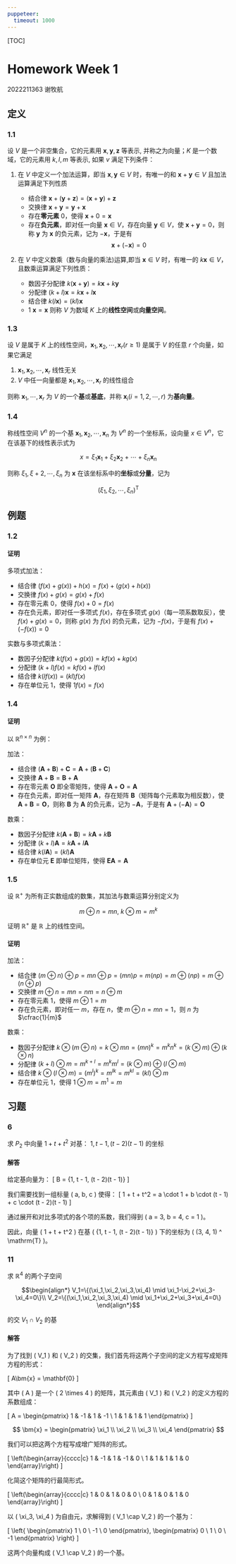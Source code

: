 ```yaml
---
puppeteer:
  timeout: 1000
---
```

[TOC]
# Homework Week 1

2022211363 谢牧航

## 定义

### 1.1

设 $V$ 是一个非空集合，它的元素用 $\bm{x}, \bm{y}, \bm{z}$ 等表示, 并称之为向量；$K$ 是一个数域，它的元素用 $k, l, m$ 等表示, 如果 $v$ 满足下列条件：

1. 在 $V$ 中定义一个加法运算，即当 $\bm{x}, \bm{y} \in V$ 时，有唯一的和 $\bm{x} + \bm{y} \in V$ 且加法运算满足下列性质
    + 结合律 $\bm{x} + (\bm{y} + \bm{z}) = (\bm{x} + \bm{y}) + \bm{z}$
    + 交换律 $\bm{x} + \bm{y} = \bm{y} + \bm{x}$
    + 存在**零元素** $0$，使得 $\bm{x} + 0 = \bm{x}$
    + 存在**负元素**，即对任一向量 $\bm{x} \in V$，存在向量 $\bm{y} \in V$，使 $\bm{x} + \bm{y} = 0$，则称 $\bm{y}$ 为 $\bm{x}$ 的负元素，记为 $-\bm{x}$，于是有 
        $$\bm{x} + (-\bm{x}) = 0$$
        
2. 在 $V$ 中定义数乘（数与向量的乘法)运算,即当 $\bm{x} \in V$ 时，有唯一的 $k\bm{x} \in V$，且数乘运算满足下列性质：
    + 数因子分配律 $k(\bm{x} + \bm{y}) = k\bm{x} + k\bm{y}$
    + 分配律 $(k + l)\bm{x} = k\bm{x} + l\bm{x}$
    + 结合律 $k(l\bm{x}) = (kl)\bm{x}$
    + $1\ \bm{x} = \bm{x}$
则称 $V$ 为数域 $K$ 上的**线性空间**或**向量空间**。

### 1.3

设 $V$ 是属于 $K$ 上的线性空间，$\bm{x}_1, \bm{x}_2, \cdots, \bm{x}_r(r \geq 1)$ 是属于 $V$ 的任意 $r$ 个向量，如果它满足

1. $\bm{x}_1, \bm{x}_2, \cdots, \bm{x}_r$ 线性无关
2. $V$ 中任一向量都是 $\bm{x}_1, \bm{x}_2, \cdots,\bm{x}_r$ 的线性组合

则称 $\bm{x}_1, \cdots,\bm{x}_r$ 为 $V$ 的一个**基**或**基底**，并称 $\bm{x}_i(i = 1,2, \cdots,r)$ 为**基向量**。

### 1.4

称线性空间 $V^n$ 的一个基 $\bm{x}_1, \bm{x}_2, \cdots, \bm{x}_n$ 为 $V^n$ 的一个坐标系，设向量 $x \in V^n$，它在该基下的线性表示式为

$$x = \xi_1\bm{x}_1 + \xi_2\bm{x}_2 + \cdots + \xi_n\bm{x}_n$$

则称 $\xi_1, \xi+2, \cdots, \xi_n$ 为 $\bm{x}$ 在该坐标系中的**坐标**或**分量**，记为

$$(\xi_1, \xi_2, \cdots, \xi_n) ^ \mathrm{T}$$

## 例题

### 1.2

#### 证明

多项式加法：

+ 结合律 $(f(x) + g(x)) + h(x) = f(x) + (g(x) + h(x))$
+ 交换律 $f(x) + g(x) = g(x) + f(x)$
+ 存在零元素 $0$，使得 $f(x) + 0 = f(x)$
+ 存在负元素，即对任一多项式 $f(x)$，存在多项式 $g(x)$（每一项系数取反），使 $f(x) + g(x) = 0$，则称 $g(x)$ 为 $f(x)$ 的负元素，记为 $-f(x)$，于是有 $f(x) + (-f(x)) = 0$

实数与多项式乘法：

+ 数因子分配律 $k(f(x) + g(x)) = kf(x) + kg(x)$
+ 分配律 $(k + l)f(x) = kf(x) + lf(x)$
+ 结合律 $k(lf(x)) = (kl)f(x)$
+ 存在单位元 $1$，使得 $1f(x) = f(x)$

### 1.4

#### 证明

以 $\mathbb{R} ^ {n \times n}$ 为例：

加法：

+ 结合律 $(\bm{A} + \bm{B}) + \bm{C} = \bm{A} + (\bm{B} + \bm{C})$
+ 交换律 $\bm{A} + \bm{B} = \bm{B} + \bm{A}$
+ 存在零元素 $\bm{O}$ 即全零矩阵，使得 $\bm{A} + \bm{O} = \bm{A}$
+ 存在负元素，即对任一矩阵 $\bm{A}$，存在矩阵 $\bm{B}$（矩阵每个元素取为相反数），使 $\bm{A} + \bm{B} = \bm{O}$，则称 $\bm{B}$ 为 $\bm{A}$ 的负元素，记为 $-\bm{A}$，于是有 $\bm{A} + (-\bm{A}) = \bm{O}$

数乘：

+ 数因子分配律 $k(\bm{A} + \bm{B}) = k\bm{A} + k\bm{B}$
+ 分配律 $(k + l)\bm{A} = k\bm{A} + l\bm{A}$
+ 结合律 $k(l\bm{A}) = (kl)\bm{A}$
+ 存在单位元 $\bm{E}$ 即单位矩阵，使得 $\bm{E}\bm{A} = \bm{A}$

### 1.5

设 $\mathbb{R}^+$ 为所有正实数组成的数集，其加法与数乘运算分别定义为

$$m \oplus n = mn,\ k \otimes m = m ^ k$$

证明 $\mathbb{R}^+$ 是 $\mathbb{R}$ 上的线性空间。

#### 证明

加法：

+ 结合律 $(m \oplus n) \oplus p = mn \oplus p = (mn)p = m(np) = m \oplus (np) = m \oplus (n \oplus p)$
+ 交换律 $m \oplus n = mn = nm = n \oplus m$
+ 存在零元素 $1$，使得 $m \oplus 1 = m$
+ 存在负元素，即对任一 $m$，存在 $n$，使 $m \oplus n = mn = 1$，则 $n$ 为 $\cfrac{1}{m}$

数乘：

+ 数因子分配律 $k \otimes (m \oplus n) = k \otimes mn = (mn) ^ k = m ^ k n ^ k = (k \otimes m) \oplus (k \otimes n)$
+ 分配律 $(k + l) \otimes m = m ^ {k + l} = m ^ k m ^ l = (k \otimes m) \oplus (l \otimes m)$
+ 结合律 $k \otimes (l \otimes m) = (m ^ l) ^ k = m ^ {lk} = m^{kl} = (kl) \otimes m$
+ 存在单位元 $1$，使得 $1 \otimes m = m ^ 1 = m$

## 习题

### 6

求 $P_2$ 中向量 $1 + t + t ^ 2$ 对基： $1, t - 1, (t - 2)(t - 1)$ 的坐标

#### 解答

给定基向量为：
\[
B = \{1, t - 1, (t - 2)(t - 1)\}
\]

我们需要找到一组标量 \( a, b, c \) 使得：
\[
1 + t + t^2 = a \cdot 1 + b \cdot (t - 1) + c \cdot (t - 2)(t - 1)
\]

通过展开和对比多项式的各个项的系数，我们得到 \( a = 3, b = 4, c = 1 \)。

因此，向量 \( 1 + t + t^2 \) 在基 \( \{1, t - 1, (t - 2)(t - 1)\} \) 下的坐标为 \( (3, 4, 1) ^ \mathrm{T} \)。

### 11

求 $\mathbb R^4$ 的两个子空间 

$$\begin{align*}
    V_1=\{(\xi_1,\xi_2,\xi_3,\xi_4) \mid \xi_1-\xi_2+\xi_3-\xi_4=0\}\\
    V_2=\{(\xi_1,\xi_2,\xi_3,\xi_4) \mid \xi_1+\xi_2+\xi_3+\xi_4=0\}
\end{align*}$$ 

的交 $V_1 \cap V_2$ 的基

#### 解答

为了找到 \( V_1 \) 和 \( V_2 \) 的交集，我们首先将这两个子空间的定义方程写成矩阵方程的形式：

\[
A\bm{x} = \mathbf{0}
\]

其中 \( A \) 是一个 \( 2 \times 4 \) 的矩阵，其元素由 \( V_1 \) 和 \( V_2 \) 的定义方程的系数组成：

\[
A = \begin{pmatrix}
1 & -1 & 1 & -1 \\
1 & 1 & 1 & 1
\end{pmatrix}
\]

$$
\bm{x} = \begin{pmatrix}
\xi_1 \\
\xi_2 \\
\xi_3 \\
\xi_4
\end{pmatrix}
$$

我们可以把这两个方程写成增广矩阵的形式。

\[
\left(\begin{array}{cccc|c}
1 & -1 & 1 & -1 & 0 \\
1 & 1 & 1 & 1 & 0
\end{array}\right)
\]

化简这个矩阵的行最简形式。

\[
\left(\begin{array}{cccc|c}
1 & 0 & 1 & 0 & 0 \\
0 & 1 & 0 & 1 & 0
\end{array}\right)
\]

以 \( \xi_3, \xi_4 \) 为自由元，求解得到 \( V_1 \cap V_2 \) 的一个基为：

\[
\left\{
\begin{pmatrix}
1 \\
0 \\
-1 \\
0
\end{pmatrix},
\begin{pmatrix}
0 \\
1 \\
0 \\
-1
\end{pmatrix}
\right\}
\]

这两个向量构成 \( V_1 \cap V_2 \) 的一个基。
